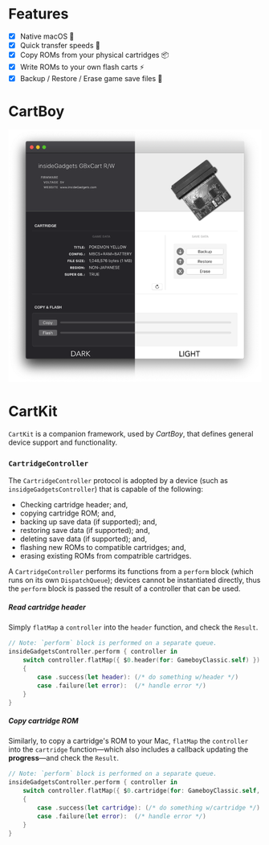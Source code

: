 # Features

- [x] Native macOS 🎉
- [x] Quick transfer speeds 🚀
- [x] Copy ROMs from your physical cartridges 📦
- [x] Write ROMs to your own flash carts ⚡️
- [x] Backup / Restore / Erase game save files 👾

# CartBoy
<img width=600 src="./Misc/Readme/CartBoy-Promo.png" />

# CartKit
`CartKit` is a companion framework, used by _CartBoy_, that
defines general device support and functionality.

### `CartridgeController`
The `CartridgeController` protocol is adopted by a device (such
as `insidgeGadgetsController`) that is capable of the following:

 - Checking cartridge header; and,
 - copying cartridge ROM; and,
 - backing up save data (if supported); and,
 - restoring save data (if supported); and,
 - deleting save data (if supported); and,
 - flashing new ROMs to compatible cartridges; and,
 - erasing existing ROMs from compatrible cartridges.

A `CartridgeController` performs its functions from a `perform` 
block (which runs on its own `DispatchQueue`); devices cannot
be instantiated directly, thus the `perform` block is passed the
result of a controller that can be used.

##### Read cartridge header
Simply `flatMap` a `controller` into the `header` function, and
check the `Result`.

```swift
// Note: `perform` block is performed on a separate queue.
insideGadgetsController.perform { controller in
	switch controller.flatMap({ $0.header(for: GameboyClassic.self) })	
	{
		case .success(let header): (/* do something w/header */)
		case .failure(let error):  (/* handle error */)
	}
}
```

##### Copy cartridge ROM
Similarly, to copy a cartridge's ROM to your Mac, `flatMap`
the `controller` into the `cartridge` function—which also
includes a callback updating the __progress__—and check the
`Result`.

```swift
// Note: `perform` block is performed on a separate queue.
insideGadgetsController.perform { controller in
	switch controller.flatMap({ $0.cartridge(for: GameboyClassic.self, progress: { print($0) }) })
	{
		case .success(let cartridge): (/* do something w/cartridge */)
		case .failure(let error):  (/* handle error */)
	}
}
```

